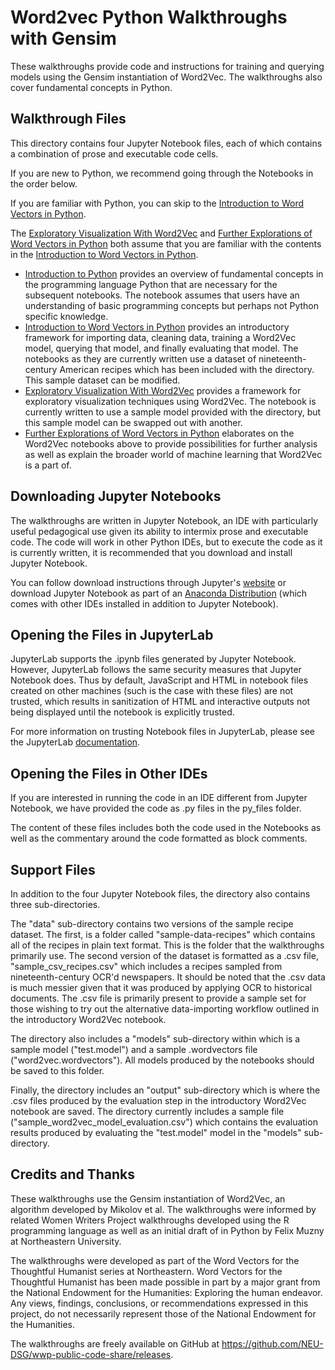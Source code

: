 # Word2vec Python Walkthroughs with Gensim

These walkthroughs provide code and instructions for training and querying models using the Gensim instantiation of Word2Vec. The walkthroughs also cover fundamental concepts in Python.

## Walkthrough Files

This directory contains four Jupyter Notebook files, each of which contains a combination of prose and executable code cells. 

If you are new to Python, we recommend going through the Notebooks in the order below. 

If you are familiar with Python, you can skip to the [Introduction to Word Vectors in Python](word2vec-fundamentals.ipynb). 

The [Exploratory Visualization With Word2Vec](word2vec-visualization.ipynb) and [Further Explorations of Word Vectors in Python](further-explorations.ipynb) both assume that you are familiar with the contents in the [Introduction to Word Vectors in Python](word2vec-fundamentals.ipynb). 

* [Introduction to Python](python-fundamentals.ipynb) provides an overview of fundamental concepts in the programming language Python that are necessary for the subsequent notebooks. The notebook assumes that users have an understanding of basic programming concepts but perhaps not Python specific knowledge.
* [Introduction to Word Vectors in Python](word2vec-fundamentals.ipynb) provides an introductory framework for importing data, cleaning data, training a Word2Vec model, querying that model, and finally evaluating that model. The notebooks as they are currently written use a dataset of nineteenth-century American recipes which has been included with the directory. This sample dataset can be modified.
* [Exploratory Visualization With Word2Vec](word2vec-visualization.ipynb) provides a framework for exploratory visualization techniques using Word2Vec. The notebook is currently written to use a sample model provided with the directory, but this sample model can be swapped out with another.
* [Further Explorations of Word Vectors in Python](further-explorations.ipynb) elaborates on the Word2Vec notebooks above to provide possibilities for further analysis as well as explain the broader world of machine learning that Word2Vec is a part of.


## Downloading Jupyter Notebooks
The walkthroughs are written in Jupyter Notebook, an IDE with particularly useful pedagogical use given its ability to intermix prose and executable code. The code will work in other Python IDEs, but to execute the code as it is currently written, it is recommended that you download and install Jupyter Notebook. 

You can follow download instructions through Jupyter's [website](https://jupyter.org/install) or download Jupyter Notebook as part of an [Anaconda Distribution](https://docs.anaconda.com/anaconda/install/) (which comes with other IDEs installed in addition to Jupyter Notebook).

## Opening the Files in JupyterLab

JupyterLab supports the .ipynb files generated by Jupyter Notebook. However, JupyterLab follows the same security measures that Jupyter Notebook does. Thus by default, JavaScript and HTML in notebook files created on other machines (such is the case with these files) are not trusted, which results in sanitization of HTML and interactive outputs not being displayed until the notebook is explicitly trusted.

For more information on trusting Notebook files in JupyterLab, please see the JupyterLab [documentation](https://jupyterlab.readthedocs.io/en/stable/user/notebook.html).

## Opening the Files in Other IDEs

If you are interested in running the code in an IDE different from Jupyter Notebook, we have provided the code as .py files in the py_files folder.

The content of these files includes both the code used in the Notebooks as well as the commentary around the code formatted as block comments.

## Support Files

In addition to the four Jupyter Notebook files, the directory also contains three sub-directories. 

The "data" sub-directory contains two versions of the sample recipe dataset. The first, is a folder called "sample-data-recipes" which contains all of the recipes in plain text format. This is the folder that the walkthroughs primarily use. The second version of the dataset is formatted as a .csv file, "sample_csv_recipes.csv" which includes a recipes sampled from nineteenth-century OCR'd newspapers. It should be noted that the .csv data is much messier given that it was produced by applying OCR to historical documents. The .csv file is primarily present to provide a sample set for those wishing to try out the alternative data-importing workflow outlined in the introductory Word2Vec notebook.

The directory also includes a "models" sub-directory within which is a sample model ("test.model") and a sample .wordvectors file ("word2vec.wordvectors"). All models produced by the notebooks should be saved to this folder.

Finally, the directory includes an "output" sub-directory which is where the .csv files produced by the evaluation step in the introductory Word2Vec notebook are saved. The directory currently includes a sample file ("sample_word2vec_model_evaluation.csv") which contains the evaluation results produced by evaluating the "test.model" model in the "models" sub-directory.

## Credits and Thanks
These walkthroughs use the Gensim instantiation of Word2Vec, an algorithm developed by Mikolov et al. The walkthroughs were informed by related Women Writers Project walkthroughs developed using the R programming language as well as an initial draft of in Python by Felix Muzny at Northeastern University. 

The walkthroughs were developed as part of the Word Vectors for the Thoughtful Humanist series at Northeastern. Word Vectors for the Thoughtful Humanist has been made possible in part by a major grant from the National Endowment for the Humanities: Exploring the human endeavor. Any views, findings, conclusions, or recommendations expressed in this project, do not necessarily represent those of the National Endowment for the Humanities.

The walkthroughs are freely available on GitHub at <https://github.com/NEU-DSG/wwp-public-code-share/releases>.
